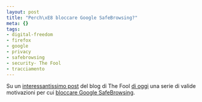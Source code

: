 ```yaml
--- 
layout: post
title: "Perch\xE8 bloccare Google SafeBrowsing?"
meta: {}
tags: 
- digital-freedom
- firefox
- google
- privacy
- safebrowsing
- security- The Fool
- tracciamento
---
```

Su un [interessantissimo post][1] del blog di The Fool [di oggi][1] una serie di valide motivazioni per cui [bloccare Google SafeBrowsing][1].
  
[1]: http://thefool.it/2009/08/25/perche-blocchiamo-google-safebrowsing/ 
